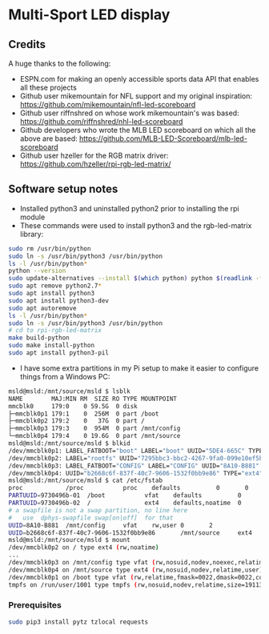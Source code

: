 # Multi-Sport LED display

## Credits
A huge thanks to the following:
* ESPN.com for making an openly accessible sports data API that enables all these projects
* Github user mikemountain for NFL support and my original inspiration: https://github.com/mikemountain/nfl-led-scoreboard
* Github user riffnshred on whose work mikemountain's was based: https://github.com/riffnshred/nhl-led-scoreboard
* Github developers who wrote the MLB LED scoreboard on which all the above are based: https://github.com/MLB-LED-Scoreboard/mlb-led-scoreboard
* Github user hzeller for the RGB matrix driver: https://github.com/hzeller/rpi-rgb-led-matrix/



## Software setup notes
* Installed python3 and uninstalled python2 prior to installing the rpi module
* These commands were used to install python3 and the rgb-led-matrix library:
````bash
sudo rm /usr/bin/python
sudo ln -s /usr/bin/python3 /usr/bin/python
ls -l /usr/bin/python*
python --version
sudo update-alternatives --install $(which python) python $(readlink -f $(which python3)) 3
sudo apt remove python2.7*
sudo apt install python3
sudo apt install python3-dev
sudo apt autoremove
ls -l /usr/bin/python*
sudo ln -s /usr/bin/python3 /usr/bin/python
# cd to rpi-rgb-led-matrix
make build-python
sudo make install-python
sudo apt install python3-pil
````

* I have some extra partitions in my Pi setup to make it easier to configure things from a Windows PC:

````bash
msld@msld:/mnt/source/msld $ lsblk
NAME        MAJ:MIN RM  SIZE RO TYPE MOUNTPOINT
mmcblk0     179:0    0 59.5G  0 disk
├─mmcblk0p1 179:1    0  256M  0 part /boot
├─mmcblk0p2 179:2    0   37G  0 part /
├─mmcblk0p3 179:3    0  954M  0 part /mnt/config
└─mmcblk0p4 179:4    0 19.6G  0 part /mnt/source
msld@msld:/mnt/source/msld $ blkid
/dev/mmcblk0p1: LABEL_FATBOOT="boot" LABEL="boot" UUID="5DE4-665C" TYPE="vfat" PARTUUID="9730496b-01"
/dev/mmcblk0p2: LABEL="rootfs" UUID="7295bbc3-bbc2-4267-9fa0-099e10ef5bf0" TYPE="ext4" PARTUUID="9730496b-02"
/dev/mmcblk0p3: LABEL_FATBOOT="CONFIG" LABEL="CONFIG" UUID="8A10-B881" TYPE="vfat" PARTUUID="9730496b-03"
/dev/mmcblk0p4: UUID="b2668c6f-837f-40c7-9606-1532f0bb9e86" TYPE="ext4" PARTUUID="9730496b-04"
msld@msld:/mnt/source/msld $ cat /etc/fstab
proc            /proc           proc    defaults          0       0
PARTUUID=9730496b-01  /boot           vfat    defaults          0       2
PARTUUID=9730496b-02  /               ext4    defaults,noatime  0       1
# a swapfile is not a swap partition, no line here
#   use  dphys-swapfile swap[on|off]  for that
UUID=8A10-B881  /mnt/config     vfat    rw,user 0       2
UUID=b2668c6f-837f-40c7-9606-1532f0bb9e86       /mnt/source     ext4    rw,user,exec    0       2
msld@msld:/mnt/source/msld $ mount
/dev/mmcblk0p2 on / type ext4 (rw,noatime)
...
/dev/mmcblk0p3 on /mnt/config type vfat (rw,nosuid,nodev,noexec,relatime,fmask=0022,dmask=0022,codepage=437,iocharset=ascii,shortname=mixed,errors=remount-ro,user)
/dev/mmcblk0p4 on /mnt/source type ext4 (rw,nosuid,nodev,relatime,user)
/dev/mmcblk0p1 on /boot type vfat (rw,relatime,fmask=0022,dmask=0022,codepage=437,iocharset=ascii,shortname=mixed,errors=remount-ro)
tmpfs on /run/user/1001 type tmpfs (rw,nosuid,nodev,relatime,size=191132k,mode=700,uid=1001,gid=1001)


````

### Prerequisites
````bash
sudo pip3 install pytz tzlocal requests
````